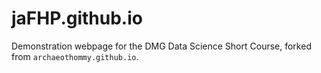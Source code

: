 # jaFHP.github.io
Demonstration webpage for the DMG Data Science Short Course, forked from `archaeothommy.github.io`.
